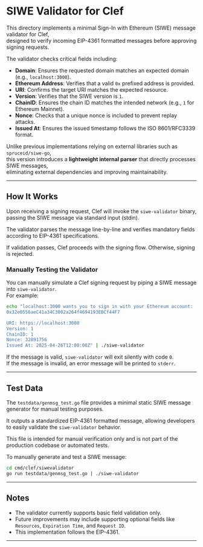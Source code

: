 # SIWE Validator for Clef

This directory implements a minimal Sign-In with Ethereum (SIWE) message validator for Clef,  
designed to verify incoming EIP-4361 formatted messages before approving signing requests.

The validator checks critical fields including:

- **Domain**: Ensures the requested domain matches an expected domain (e.g., `localhost:3000`).
- **Ethereum Address**: Verifies that a valid `0x` prefixed address is provided.
- **URI**: Confirms the target URI matches the expected resource.
- **Version**: Verifies that the SIWE version is `1`.
- **ChainID**: Ensures the chain ID matches the intended network (e.g., `1` for Ethereum Mainnet).
- **Nonce**: Checks that a unique nonce is included to prevent replay attacks.
- **Issued At**: Ensures the issued timestamp follows the ISO 8601/RFC3339 format.

Unlike previous implementations relying on external libraries such as `spruceid/siwe-go`,  
this version introduces a **lightweight internal parser** that directly processes SIWE messages,  
eliminating external dependencies and improving maintainability.

---

## How It Works

Upon receiving a signing request, Clef will invoke the `siwe-validator` binary,  
passing the SIWE message via standard input (stdin).

The validator parses the message line-by-line and verifies mandatory fields according to EIP-4361 specifications.

If validation passes, Clef proceeds with the signing flow. Otherwise, signing is rejected.

### Manually Testing the Validator

You can manually simulate a Clef signing request by piping a SIWE message into `siwe-validator`.  
For example:

```bash
echo "localhost:3000 wants you to sign in with your Ethereum account:
0x32e0556aeC41a34C3002a264f4694193EBCf44F7

URI: https://localhost:3000
Version: 1
ChainID: 1
Nonce: 32891756
Issued At: 2025-04-26T12:00:00Z" | ./siwe-validator
```

If the message is valid, `siwe-validator` will exit silently with code `0`.  
If the message is invalid, an error message will be printed to `stderr`.

---

## Test Data

The `testdata/genmsg_test.go` file provides a minimal static SIWE message generator for manual testing purposes.

It outputs a standardized EIP-4361 formatted message, allowing developers to easily validate the `siwe-validator` behavior.

This file is intended for manual verification only and is not part of the production codebase or automated tests.

To manually generate and test a SIWE message:

```bash
cd cmd/clef/siwevalidator
go run testdata/genmsg_test.go | ./siwe-validator
```

---

## Notes

- The validator currently supports basic field validation only.
- Future improvements may include supporting optional fields like `Resources`, `Expiration Time`, and `Request ID`.
- This implementation follows the EIP-4361.

---
